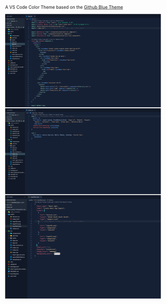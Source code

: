 A VS Code Color Theme based on the [Github Blue Theme](https://github.com/larxx/github-blue) 

![Demo Image (TS)](https://raw.githubusercontent.com/Michael-Vol/Stypt-Theme/eac139877d73bea3ae9b3c1a5c910223eb73342d/demo_ts.png)
![Demo Image (CSS)](https://raw.githubusercontent.com/Michael-Vol/Stypt-Theme/eac139877d73bea3ae9b3c1a5c910223eb73342d/demo_css.png)
![Demo Image (JSON)](https://raw.githubusercontent.com/Michael-Vol/Stypt-Theme/eac139877d73bea3ae9b3c1a5c910223eb73342d/demo_json.png)